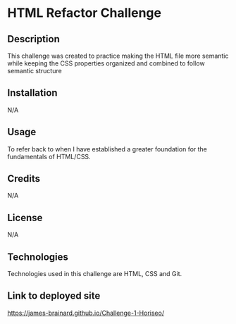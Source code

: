 # HTML Refactor Challenge

## Description

This challenge was created to practice making the HTML file more semantic while keeping the CSS properties organized and combined to follow semantic structure

## Installation

N/A

## Usage

To refer back to when I have established a greater foundation for the fundamentals of HTML/CSS.

## Credits

N/A

## License

N/A

## Technologies

Technologies used in this challenge are HTML, CSS and Git.

## Link to deployed site

https://james-brainard.github.io/Challenge-1-Horiseo/